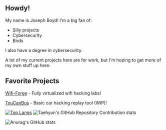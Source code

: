 ## Howdy!
My name is Joseph Boyd! I'm a big fan of:
 - Silly projects
 - Cybersecurity
 - Birds
   
I also have a degree in cybersecurity.

A lot of my current projects here are for work, but I'm hoping to get more of my own stuff up here.

## Favorite Projects
[Wifi-Forge](https://github.com/her3ticAVI/Wifi-Forge) - Fully virtualized wifi hacking labs!

[TouCanBus](https://github.com/JsphByd/TOUCANbus) - Basic car hacking replay tool (WIP)!


[![Top Langs](https://github-readme-stats.vercel.app/api/top-langs/?username=JsphByd&layout=donut)](https://github.com/anuraghazra/github-readme-stats) ![Taehyun's GitHub Repository Contribution stats](https://github-contributor-stats.vercel.app/api?username=JsphByd) 

![Anurag's GitHub stats](https://github-readme-stats.vercel.app/api?username=JsphByd&show_icons=true&theme=cobalt)

